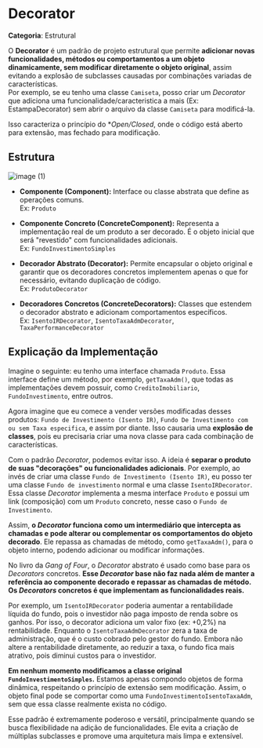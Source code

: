# Decorator

**Categoria**: Estrutural

O **Decorator** é um padrão de projeto estrutural que permite **adicionar novas funcionalidades, métodos ou comportamentos a um objeto dinamicamente, sem modificar diretamente o objeto original**, assim evitando a explosão de subclasses causadas por combinações variadas de características.  
Por exemplo, se eu tenho uma classe `Camiseta`, posso criar um *Decorator* que adiciona uma funcionalidade/caracteristica a mais (Ex: EstampaDecorator) sem abrir o arquivo da classe `Camiseta` para modificá-la.

Isso caracteriza o princípio do **Open/Closed*, onde o código está aberto para extensão, mas fechado para modificação.

## Estrutura

![image (1)](https://github.com/user-attachments/assets/e01c5c47-ad3f-4fb7-8e11-fa05d6721d7f)

- **Componente (Component):** Interface ou classe abstrata que define as operações comuns.  
  Ex: `Produto`

- **Componente Concreto (ConcreteComponent):** Representa a implementação real de um produto a ser decorado. É o objeto inicial que será "revestido" com funcionalidades adicionais.  
  Ex: `FundoInvestimentoSimples`

- **Decorador Abstrato (Decorator):** Permite encapsular o objeto original e garantir que os decoradores concretos implementem apenas o que for necessário, evitando duplicação de código.  
  Ex: `ProdutoDecorator`

- **Decoradores Concretos (ConcreteDecorators):** Classes que estendem o decorador abstrato e adicionam comportamentos específicos.  
  Ex: `IsentoIRDecorator`, `IsentoTaxaAdmDecorator`, `TaxaPerformanceDecorator`

## Explicação da Implementação
Imagine o seguinte: eu tenho uma interface chamada `Produto`. Essa interface define um método, por exemplo, `getTaxaAdm()`, que todas as implementações devem possuir, como `CreditoImobiliario`, `FundoInvestimento`, entre outros.

Agora imagine que eu comece a vender versões modificadas desses produtos: `Fundo de Investimento (Isento IR)`, `Fundo De Investimento com ou sem Taxa especifica`, e assim por diante. Isso causaria uma **explosão de classes**, pois eu precisaria criar uma nova classe para cada combinação de características.

Com o padrão *Decorator*, podemos evitar isso. A ideia é **separar o produto de suas "decorações" ou funcionalidades adicionais**. Por exemplo, ao invés de criar uma classe `Fundo de Investimento (Isento IR)`, eu posso ter uma classe `Fundo de investimento` normal e uma classe `IsentoIRDecorator`. Essa classe *Decorator* implementa a mesma interface `Produto` e possui um link (composição) com um `Produto` concreto, nesse caso o `Fundo de Investimento`.

Assim, **o *Decorator* funciona como um intermediário que intercepta as chamadas e pode alterar ou complementar os comportamentos do objeto decorado**. Ele repassa as chamadas de método, como `getTaxaAdm()`, para o objeto interno, podendo adicionar ou modificar informações.

No livro da *Gang of Four*, o *Decorator* abstrato é usado como base para os *Decorators* concretos. **Esse *Decorator* base não faz nada além de manter a referência ao componente decorado e repassar as chamadas de método. Os *Decorators* concretos é que implementam as funcionalidades reais.**

Por exemplo, um `IsentoIRDecorator` poderia aumentar a rentabilidade líquida do fundo, pois o investidor não paga imposto de renda sobre os ganhos. Por isso, o decorator adiciona um valor fixo (ex: +0,2%) na rentabilidade. Enquanto o `IsentoTaxaAdmDecorator` zera a taxa de administração, que é o custo cobrado pelo gestor do fundo. Embora não altere a rentabilidade diretamente, ao reduzir a taxa, o fundo fica mais atrativo, pois diminui custos para o investidor.

**Em nenhum momento modificamos a classe original `FundoInvestimentoSimples`.** Estamos apenas compondo objetos de forma dinâmica, respeitando o princípio de extensão sem modificação. Assim, o objeto final pode se comportar como uma `FundoInvestimentoIsentoTaxaAdm`, sem que essa classe realmente exista no código.

Esse padrão é extremamente poderoso e versátil, principalmente quando se busca flexibilidade na adição de funcionalidades. Ele evita a criação de múltiplas subclasses e promove uma arquitetura mais limpa e extensível.
